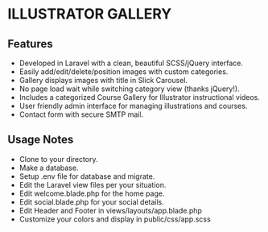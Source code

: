 # ILLUSTRATOR GALLERY

## Features

- Developed in Laravel with a clean, beautiful SCSS/jQuery interface.
- Easily add/edit/delete/position images with custom categories.
- Gallery displays images with title in Slick Carousel.
- No page load wait while switching category view (thanks jQuery!).
- Includes a categorized Course Gallery for Illustrator instructional videos.
- User friendly admin interface for managing illustrations and courses.
- Contact form with secure SMTP mail.

## Usage Notes

- Clone to your directory.
- Make a database.
- Setup .env file for database and migrate.
- Edit the Laravel view files per your situation.
- Edit welcome.blade.php for the home page.
- Edit social.blade.php for your social details.
- Edit Header and Footer in views/layouts/app.blade.php
- Customize your colors and display in public/css/app.scss

